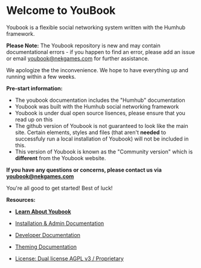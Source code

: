 Welcome to YouBook 
=================

Youbook is a flexible social networking system written with the Humhub framework.

**Please Note:**
The Youbook repository is new and may contain documentational errors - if you happen to find an error, please add an issue or email youbook@nekgames.com for further assistance.

We apologize the the inconvenience. We hope to have everything up and running within a few weeks.

**Pre-start information:**
- The youbook documentation includes the "Humhub" documentation
- Youbook was built with the Humhub social networking framework
- Youbook is under dual open source lisences, please ensure that you read up on this
- The github version of Youbook is not guaranteed to look like the main site. Certain elements, styles and files (that aren't **needed** to successfuly run a local installation of Youbook) will not be included in this.
- This version of Youbook is known as the "Community version" which is **different** from the Youbook website.

**If you have any questions or concerns, please contact us via youbook@nekgames.com**

You're all good to get started! Best of luck!

**Resources:**

- <a href="http://nekgames.com/youbook" target="_blank">**Learn About Youbook**</a>

- <a href="protected/docs/guide/administration/index.md">Installation & Admin Documentation</a>
- <a href="protected/docs/guide/developer/index.md">Developer Documentation</a>
- <a href="protected/docs/guide/theming/index.md">Theming Documentation</a>


- <a href="protected/docs/license.md">License: Dual license AGPL v3 / Proprietary</a>

